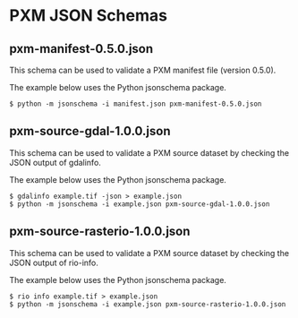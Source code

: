 PXM JSON Schemas
================

pxm-manifest-0.5.0.json
-----------------------

This schema can be used to validate a PXM manifest file (version 0.5.0).

The example below uses the Python jsonschema package.

```
$ python -m jsonschema -i manifest.json pxm-manifest-0.5.0.json
```

pxm-source-gdal-1.0.0.json
--------------------------

This schema can be used to validate a PXM source dataset by checking the JSON
output of gdalinfo.

The example below uses the Python jsonschema package.

```
$ gdalinfo example.tif -json > example.json
$ python -m jsonschema -i example.json pxm-source-gdal-1.0.0.json
```

pxm-source-rasterio-1.0.0.json
------------------------------

This schema can be used to validate a PXM source dataset by checking the JSON
output of rio-info.

The example below uses the Python jsonschema package.

```
$ rio info example.tif > example.json
$ python -m jsonschema -i example.json pxm-source-rasterio-1.0.0.json
```

